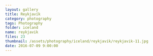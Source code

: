 ```yaml
---
layout: gallery
title: Reykjavík
category: photography
tags: Photography
folder: iceland
name: reykjavik
files: 23
thumbnail: /assets/photography/iceland/reykjavik/reykjavik-11.jpg
date: 2016-07-09 9:00:00
---
```

